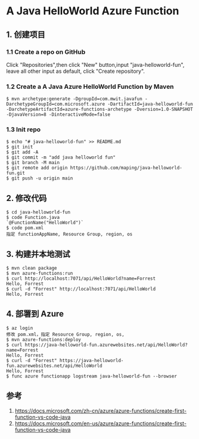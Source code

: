 # A Java HelloWorld Azure Function

## 1. 创建项目

### 1.1 Create a repo on GitHub
Click "Repositories",then click "New" button,input "java-helloworld-fun", leave all other input as default, click "Create repository".

### 1.2 Create a A Java Azure HelloWorld Function by Maven
```console
$ mvn archetype:generate -DgroupId=com.mwit.javafun -DarchetypeGroupId=com.microsoft.azure -DartifactId=java-helloworld-fun -DarchetypeArtifactId=azure-functions-archetype -Dversion=1.0-SNAPSHOT  -DjavaVersion=8 -DinteractiveMode=false
```

### 1.3 Init repo 
```console
$ echo "# java-helloworld-fun" >> README.md
$ git init
$ git add -A
$ git commit -m "add java helloworld fun"
$ git branch -M main
$ git remote add origin https://github.com/maping/java-helloworld-fun.git
$ git push -u origin main
```

## 2. 修改代码
```console
$ cd java-helloworld-fun
$ code Function.java
`@FunctionName("HelloWorld")`
$ code pom.xml
指定 functionAppName, Resource Group, region, os
```

## 3. 构建并本地测试
```console
$ mvn clean package
$ mvn azure-functions:run
$ curl http://localhost:7071/api/HelloWorld?name=Forrest
Hello, Forrest
$ curl -d "Forrest" http://localhost:7071/api/HelloWorld
Hello, Forrest
```

## 4. 部署到 Azure
```console
$ az login
修改 pom.xml，指定 Resource Group, region, os,
$ mvn azure-functions:deploy
$ curl https://java-helloworld-fun.azurewebsites.net/api/HelloWorld?name=Forrest
Hello, Forrest
$ curl -d "Forrest" https://java-helloworld-fun.azurewebsites.net/api/HelloWorld
Hello, Forrest
$ func azure functionapp logstream java-helloworld-fun --browser
```

## 参考
1. https://docs.microsoft.com/zh-cn/azure/azure-functions/create-first-function-vs-code-java
2. https://docs.microsoft.com/en-us/azure/azure-functions/create-first-function-vs-code-java


